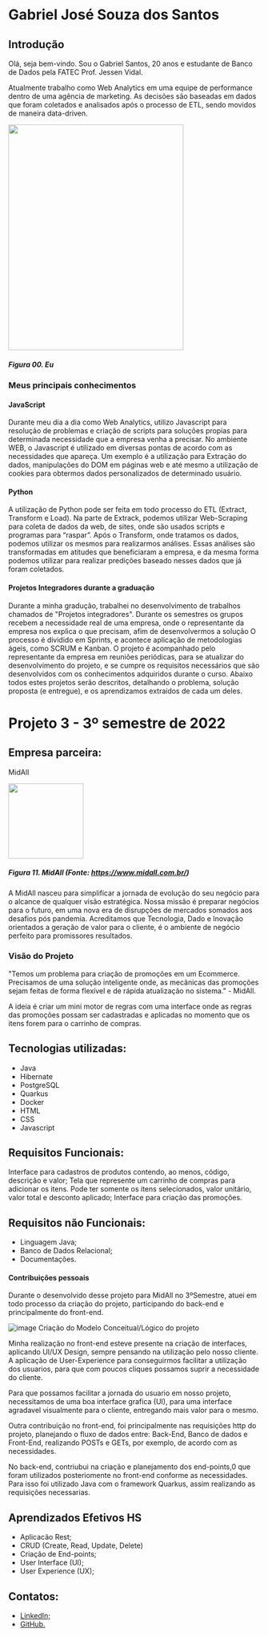 # Gabriel José Souza dos Santos

## Introdução

Olá, seja bem-vindo. Sou o Gabriel Santos, 20 anos e estudante de Banco de Dados pela FATEC Prof. Jessen Vidal. 

Atualmente trabalho como Web Analytics em uma equipe de performance dentro de uma agência de marketing. As decisões são baseadas em dados que foram coletados e analisados após o processo de ETL, sendo movidos de maneira data-driven.<br/>

<img src="https://user-images.githubusercontent.com/48994698/190278536-70fb9cac-daac-4ac2-ae46-cbdba49da90b.jpg" height="450" width="350"/>


##### *Figura 00. Eu*

### Meus principais conhecimentos

#### JavaScript
Durante meu dia a dia como Web Analytics, utilizo Javascript para resolução de problemas e criação de scripts para soluções propias para determinada necessidade que a empresa venha a precisar. No ambiente WEB, o Javascript é utilizado em diversas pontas de acordo com as necessidades que apareça. Um exemplo é a utilização para Extração do dados, manipulações do DOM em páginas web e até mesmo a utilização de cookies para obtermos dados personalizados de determinado usuário.

#### Python
A utilização de Python pode ser feita em todo processo do ETL (Extract, Transform e Load). Na parte de Extrack, podemos utilizar Web-Scraping para coleta de dados da web, de sites, onde são usados scripts e programas para “raspar”. Após o Transform, onde tratamos os dados, podemos utilizar os mesmos para realizarmos análises. Essas análises são transformadas em atitudes que beneficiaram a empresa, e da mesma forma podemos utilizar para realizar predições baseado nesses dados que já foram coletados.

#### Projetos Integradores durante a graduação 
Durante a minha gradução, trabalhei no desenvolvimento de trabalhos chamados de "Projetos integradores". Durante os semestres os grupos recebem a necessidade real de uma empresa, onde o representante da empresa nos explica o que precisam, afim de desenvolvermos a solução
O processo é dividido em Sprints, e acontece aplicação de metodologias ágeis, como SCRUM e Kanban.
O projeto é acompanhado pelo representante da empresa em reuniões periódicas, para se atualizar do desenvolvimento do projeto, e se cumpre os requisitos necessários que são desenvolvidos com os conhecimentos adquiridos durante o curso. Abaixo todos estes projetos serão descritos, detalhando o problema, solução proposta (e entregue), e os aprendizamos extraídos de cada um deles.


# Projeto 3 - 3º semestre de 2022
## Empresa parceira:
MidAll

<img src="https://user-images.githubusercontent.com/80851038/163725778-498ec2e9-e8eb-45cf-a586-848e5bb1dd97.png" height="150"/>

##### *Figura 11. MidAll (Fonte: https://www.midall.com.br/)*

A MidAll nasceu para simplificar a jornada de evolução do seu negócio para o alcance de qualquer visão estratégica. Nossa missão é preparar negócios para o futuro,  em uma nova era de disrupções de mercados somados aos desafios pós pandemia. Acreditamos que Tecnologia, Dado e Inovação orientados a geração de valor para o cliente, é o ambiente de negócio perfeito para promissores resultados.

### Visão do Projeto

"Temos um problema para criação de promoções em um Ecommerce. Precisamos de uma solução inteligente onde, as mecânicas das promoções sejam feitas de forma flexível e de rápida atualização no sistema." - MidAll.

A ideia é criar um mini motor de regras com uma interface onde as regras das promoções possam ser cadastradas e aplicadas no momento que os itens forem para o carrinho de compras.


## Tecnologias utilizadas:
- Java <br/>
- Hibernate <br/>
- PostgreSQL <br/>
- Quarkus <br/>
- Docker <br/>
- HTML <br/>
- CSS <br/>
- Javascript <br/>

## Requisitos Funcionais:
Interface para cadastros de produtos contendo, ao menos, código, descrição e valor;
Tela que represente um carrinho de compras para adicionar os itens. Pode ter somente os itens selecionados, valor unitário, valor total e desconto aplicado;
Interface para criação das promoções.

## Requisitos não Funcionais:
- Linguagem Java;
- Banco de Dados Relacional;
- Documentações.

#### Contribuições pessoais
Durante o desenvolvido desse projeto para MidAll no 3ºSemestre, atuei em todo processo da criação do projeto, participando do back-end e principalmente do front-end.

![image](https://user-images.githubusercontent.com/48994698/198152136-39481a0a-7d0f-4331-ab49-997bbf68680e.png)
Criação do Modelo Conceitual/Lógico do projeto 

Minha realização no front-end esteve presente na criação de interfaces, aplicando UI/UX Design, sempre pensando na utilização pelo nosso cliente. A aplicação de User-Experience para conseguirmos facilitar a utilização dos usuarios, para que com poucos cliques possamos suprir a necessidade do cliente. 

Para que possamos facilitar a jornada do usuario em nosso projeto, necessitamos de uma boa interface grafica (UI), para uma interface agradavel visualmente para o cliente, entregando mais valor para o mesmo. 

Outra contribuição no front-end, foi principalmente nas requisições http do projeto, planejando o fluxo de dados entre: Back-End, Banco de dados e Front-End, realizando POSTs e GETs, por exemplo, de acordo com as necessidades. 

No back-end, contriubui na criação e planejamento dos end-points,0 que foram utilizados posteriomente no front-end conforme as necessidades. Para isso foi utilizado Java com o framework Quarkus, assim realizando as requisições necessarias. 

## Aprendizados Efetivos HS
- Aplicacão Rest;
- CRUD  (Create, Read, Update, Delete)
- Criação de End-points;
- User Interface (UI);
- User Experience (UX);


## Contatos:

- [LinkedIn;](https://www.linkedin.com/in/gabriel-santos-87922b170/)
- [GitHub.](https://github.com/gabrieljssantos) 
